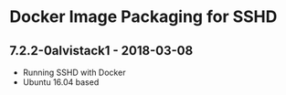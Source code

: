 Docker Image Packaging for SSHD
===============================

7.2.2-0alvistack1 - 2018-03-08
------------------------------

-   Running SSHD with Docker
-   Ubuntu 16.04 based

